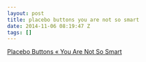 ```yaml
---
layout: post
title: placebo buttons you are not so smart
date: 2014-11-06 08:19:47 Z
tags: []
---
```

[Placebo Buttons « You Are Not So Smart](http://youarenotsosmart.com/2010/02/10/placebo-buttons/)


